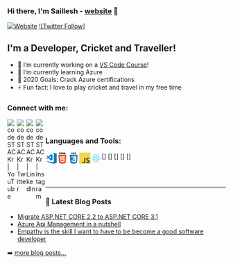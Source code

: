### Hi there, I'm Saillesh - [website] 👋

[![Website]](https://sailleshpawar.com/)
[![Twitter Follow]](https://twitter.com/intent/follow?original_referer=https%3A%2F%2Fgithub.com%2SailleshPawar&screen_name=psaillesh)

## I'm a Developer, Cricket and Traveller!

- 🔭 I’m currently working on a [VS Code Course][website]!
- 🌱 I’m currently learning Azure 
- 🥅 2020 Goals: Crack Azure certifications
- ⚡ Fun fact: I love to play cricket and travel in my free time


### Connect with me:

[<img align="left" alt="codeSTACKr | YouTube" width="22px" src="https://cdn.jsdelivr.net/npm/simple-icons@v3/icons/youtube.svg" />][youtube]
[<img align="left" alt="codeSTACKr | Twitter" width="22px" src="https://cdn.jsdelivr.net/npm/simple-icons@v3/icons/twitter.svg" />][twitter]
[<img align="left" alt="codeSTACKr | LinkedIn" width="22px" src="https://cdn.jsdelivr.net/npm/simple-icons@v3/icons/linkedin.svg" />][linkedin]
[<img align="left" alt="codeSTACKr | Instagram" width="22px" src="https://cdn.jsdelivr.net/npm/simple-icons@v3/icons/instagram.svg" />][instagram]

<br />

### Languages and Tools:

[<img align="left" alt="Visual Studio Code" width="26px" src="https://raw.githubusercontent.com/github/explore/80688e429a7d4ef2fca1e82350fe8e3517d3494d/topics/visual-studio-code/visual-studio-code.png" />]
[<img align="left" alt="HTML5" width="26px" src="https://raw.githubusercontent.com/github/explore/80688e429a7d4ef2fca1e82350fe8e3517d3494d/topics/html/html.png" />]
[<img align="left" alt="CSS3" width="26px" src="https://raw.githubusercontent.com/github/explore/80688e429a7d4ef2fca1e82350fe8e3517d3494d/topics/css/css.png" />]
[<img align="left" alt="JavaScript" width="26px" src="https://raw.githubusercontent.com/github/explore/80688e429a7d4ef2fca1e82350fe8e3517d3494d/topics/javascript/javascript.png" />]
[<img align="left" alt="React" width="26px" src="https://raw.githubusercontent.com/github/explore/80688e429a7d4ef2fca1e82350fe8e3517d3494d/topics/react/react.png" />]


<br />
<br />

---

### 📕 Latest Blog Posts

<!-- BLOG-POST-LIST:START -->
- [Migrate ASP.NET CORE 2.2 to ASP.NET CORE 3.1](https://sailleshpawar.com/2020/09/19/migrate-asp-net-core-2-2-to-asp-net-core-3-1/)
- [Azure Api Management in a nutshell](https://sailleshpawar.com/2020/06/10/azure-api-management-in-a-nutshell/)
- [Empathy is the skill I want to have to be become a good software developer](https://sailleshpawar.com/2020/04/05/empathy-is-the-skill-i-want-to-have-to-be-become-a-good-software-developer/)
<!-- BLOG-POST-LIST:END -->

➡️ [more blog posts...](https://sailleshpawar.com/)


[website]: https://sailleshpawar.com/
[twitter]: https://twitter.com/psaillesh
[youtube]: https://www.youtube.com/channel/UCZxViN2A0pua_1OsJupBLlQ
[instagram]: https://www.instagram.com/sailleshpawar
[linkedin]:  https://www.linkedin.com/in/saillesh-pawar-44721a24/